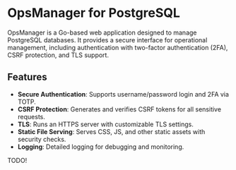 # OpsManager for PostgreSQL

OpsManager is a Go-based web application designed to manage PostgreSQL databases. It provides a secure interface for operational management, including authentication with two-factor authentication (2FA), CSRF protection, and TLS support.

## Features
- **Secure Authentication**: Supports username/password login and 2FA via TOTP.
- **CSRF Protection**: Generates and verifies CSRF tokens for all sensitive requests.
- **TLS**: Runs an HTTPS server with customizable TLS settings.
- **Static File Serving**: Serves CSS, JS, and other static assets with security checks.
- **Logging**: Detailed logging for debugging and monitoring.


TODO!